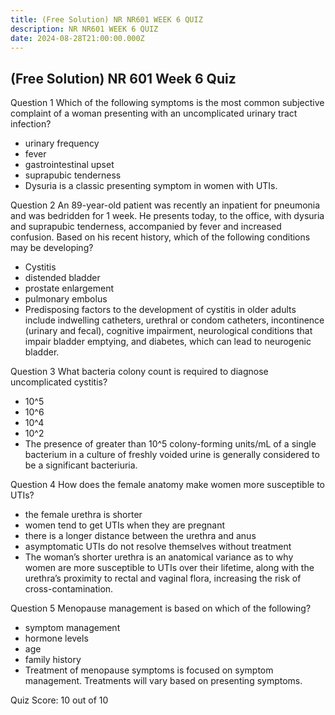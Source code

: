 ```yaml
---
title: (Free Solution) NR NR601 WEEK 6 QUIZ
description: NR NR601 WEEK 6 QUIZ
date: 2024-08-28T21:00:00.000Z
---
```


## (Free Solution) **NR 601 Week 6 Quiz**

Question 1
Which of the following symptoms is the most common subjective complaint of a woman presenting with an uncomplicated urinary tract infection?

* urinary frequency
* fever
* gastrointestinal upset
* suprapubic tenderness
* Dysuria is a classic presenting symptom in women with UTIs.

Question 2
An 89-year-old patient was recently an inpatient for pneumonia and was bedridden for 1 week. He presents today, to the office, with dysuria and suprapubic tenderness, accompanied by fever and increased confusion. Based on his recent history, which of the following conditions may be developing?

* Cystitis
* distended bladder
* prostate enlargement
* pulmonary embolus
* Predisposing factors to the development of cystitis in older adults include indwelling catheters, urethral or condom catheters, incontinence (urinary and fecal), cognitive impairment, neurological conditions that impair bladder emptying, and diabetes, which can lead to neurogenic bladder.

Question 3
What bacteria colony count is required to diagnose uncomplicated cystitis?

* 10^5
* 10^6
* 10^4
* 10^2
* The presence of greater than 10^5 colony-forming units/mL of a single bacterium in a culture of freshly voided urine is generally considered to be a significant bacteriuria.

Question 4
How does the female anatomy make women more susceptible to UTIs?

* the female urethra is shorter
* women tend to get UTIs when they are pregnant
* there is a longer distance between the urethra and anus
* asymptomatic UTIs do not resolve themselves without treatment
* The woman’s shorter urethra is an anatomical variance as to why women are more susceptible to UTIs over their lifetime, along with the urethra’s proximity to rectal and vaginal flora, increasing the risk of cross-contamination.

Question 5
Menopause management is based on which of the following?

* symptom management
* hormone levels
* age
* family history
* Treatment of menopause symptoms is focused on symptom management. Treatments will vary based on presenting symptoms.

Quiz Score: 10 out of 10
